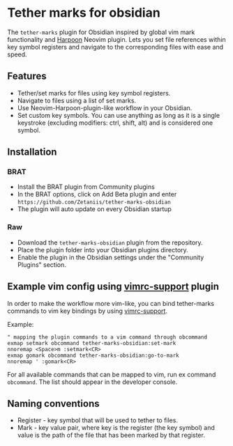 # Tether marks for obsidian
The `tether-marks` plugin for Obsidian inspired by global vim mark functionality and [Harpoon](https://github.com/ThePrimeagen/harpoon) Neovim plugin. Lets you set file references within key symbol registers and navigate to the corresponding files with ease and speed.

## Features
- Tether/set marks for files using key symbol registers.
- Navigate to files using a list of set marks.
- Use Neovim-Harpoon-plugin-like workflow in your Obsidian. 
- Set custom key symbols. You can use anything as long as it is a single keystroke (excluding modifiers: ctrl, shift, alt) and is considered one symbol. 

## Installation
### BRAT
 - Install the BRAT plugin from Community plugins
 - In the BRAT options, click on Add Beta plugin and enter `https://github.com/Zetaniis/tether-marks-obsidian`
 - The plugin will auto update on every Obsidian startup

### Raw
- Download the `tether-marks-obsidian` plugin from the repository.
- Place the plugin folder into your Obsidian plugins directory.
- Enable the plugin in the Obsidian settings under the "Community Plugins" section.

## Example vim config using [vimrc-support](https://github.com/esm7/obsidian-vimrc-support) plugin
In order to make the workflow more vim-like, you can bind tether-marks commands to vim key bindings by using [vimrc-support](https://github.com/esm7/obsidian-vimrc-support).

Example:
```vimscript
" mapping the plugin commands to a vim command through obcommand
exmap setmark obcommand tether-marks-obsidian:set-mark
nnoremap <Space>m :setmark<CR>
exmap gomark obcommand tether-marks-obsidian:go-to-mark
nnoremap ' :gomark<CR>
```

For all available commands that can be mapped to vim, run ex command `obcommand`. The list should appear in the developer console.

## Naming conventions
- Register - key symbol that will be used to tether to files. 
- Mark - key value pair, where key is the register (the key symbol) and value is the path of the file that has been marked by that register. 